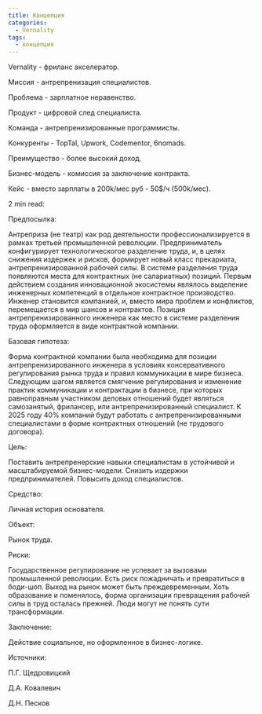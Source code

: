 ```yaml
---
title: Концепция
categories: 
  - Vernality
tags:
  - концепция
---
```



Vernality - фриланс акселератор. 

Миссия - антрепренизация специалистов. 

Проблема - зарплатное неравенство. 

Продукт - цифровой след специалиста.

Команда - антрепренизированные программисты. 

Конкуренты - TopTal, Upwork, Codementor, 6nomads.   

Преимущество - более высокий доход. 

Бизнес-модель - комиссия за заключение контракта. 

Кейс - вместо зарплаты в 200k/мес руб - 50$/ч (500k/мес).

2 min read: 

Предпосылка: 

Антреприза (не театр) как род деятельности профессионализируется в рамках третьей промышленной революции. 
Предприниматель конфигурирует технологическогое разделение труда, и, в целях снижения издержек и рисков, формирует 
новый класс прекариата, антрепренизированной рабочей силы. В системе разделения труда появляются места для 
контрактных (не салариатных) позиций. Первым действием создания инновационной экосистемы являлось выделение 
инженерных компетенций в отдельное контрактное производство. Инженер становится компанией, и, вместо мира проблем 
и конфликтов, перемещается в мир шансов и контрактов. Позиция антрепренизированного инженера как место в системе 
разделения труда оформляется в виде контрактной компании. 

Базовая гипотеза: 

Форма контрактной компании была необходима для позиции антрепренизированного инженера в условиях консервативного 
регулирования рынка труда и правил коммуникации в мире бизнеса. Следующим шагом является смягчение регулирования и 
изменение практик коммуникации и контрактации в бизнесе, при которых равноправным участником деловых отношений будет 
являться самозанятый, фрилансер, или антрепренизированный специалист. К 2025 году 40% компаний будут работать с 
антрепренизированными специалистами в форме контрактных отношений (не трудового договора). 

Цель: 

Поставить антрепренерские навыки специалистам в устойчивой и масштабируемой бизнес-модели. Снизить издержки 
предпринимателей. Повысить доход специалистов. 

Средство: 

Личная история основателя. 

Объект:

Рынок труда.  

Риски: 

Государственное регулирование не успевает за вызовами промышленной революции. Есть риск пожадничать и превратиться в 
боди-шоп. Выход на рынок может быть преждевременным. Хоть образование и поменялось, форма организации превращения 
рабочей силы в труд осталась прежней. Люди могут не понять сути трансформации.  

Заключение:
 
Действие социальное, но оформленное в бизнес-логике. 

Источники:
 
П.Г. Щедровицкий

Д.А. Ковалевич

Д.Н. Песков